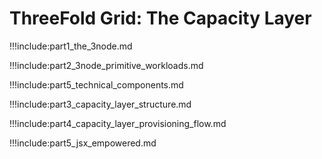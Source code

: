 # ThreeFold Grid: The Capacity Layer

!!!include:part1_the_3node.md

!!!include:part2_3node_primitive_workloads.md

!!!include:part5_technical_components.md

!!!include:part3_capacity_layer_structure.md

!!!include:part4_capacity_layer_provisioning_flow.md

!!!include:part5_jsx_empowered.md


